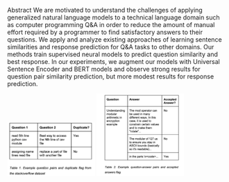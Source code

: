 Abstract
We are motivated to understand the challenges of applying generalized natural language models to a technical language domain such as computer programming Q&A in order to reduce the amount of manual effort required by a programmer to find satisfactory answers to their questions. We apply and analyze existing approaches of learning sentence similarities and response prediction for Q&A tasks to other domains. Our methods train supervised neural models to predict question similarity and best response. In our experiments, we augment our models with Universal Sentence Encoder and BERT models and observe strong results for question pair similarity prediction, but more modest results for response prediction.


<img src="similar.png" width="40%">
<img src="response.png" width="40%">
